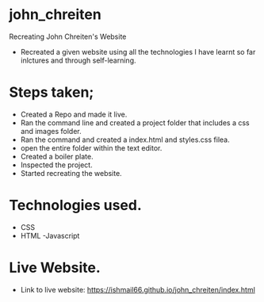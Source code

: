 # john_chreiten
Recreating John Chreiten's Website

- Recreated a given website using all the technologies I have learnt so far
inlctures and through self-learning.

# Steps taken;
- Created a Repo and made it live.
- Ran the command line and created a project folder that includes a css and images folder.
- Ran the command and created a index.html and styles.css filea.
- open the entire folder within the text editor.
- Created a boiler plate.
- Inspected the project.
- Started recreating the website.

# Technologies used.
- CSS
- HTML
-Javascript

# Live Website.

- Link to live website: https://ishmail66.github.io/john_chreiten/index.html
